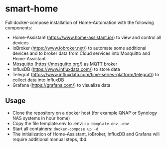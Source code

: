 # smart-home

Full docker-compose installation of Home-Automation with the following components:

* Home-Assistant (https://www.home-assistant.io/) to view and control all devices
* ioBroker (https://www.iobroker.net/) to automate some additional devices and to broker data from Cloud services into Mosquitto and Home-Assistant
* Mosquitto (https://mosquitto.org/) as MQTT broker
* InfluxDB (https://www.influxdata.com/) to store data
* Telegraf (https://www.influxdata.com/time-series-platform/telegraf/) to collect data into InfluxDB
* Grafana (https://grafana.com/) to visualize data

## Usage

* Clone the repository on a docker host (for example QNAP or Synology NAS systems in hour home)
* Copy the file template.env to .env: `cp template.env .env`
* Start all containers: `docker-compose up -d`
* The initialization of Home-Assistant, ioBroker, InfluxDB and Grafana will require additional manual steps, tbd.

